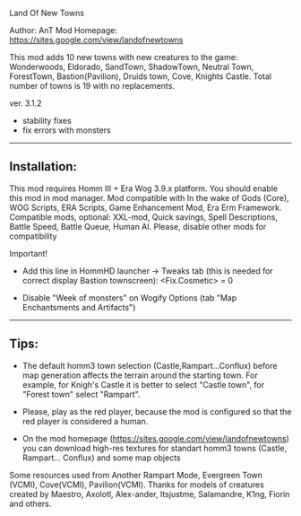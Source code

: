 Land Of New Towns

Author:   	AnT
Mod Homepage:	https://sites.google.com/view/landofnewtowns

This mod adds 10 new towns with new creatures to the game:  Wonderwoods, Eldorado, SandTown, ShadowTown, Neutral Town, ForestTown, Bastion(Pavilion), Druids town, Cove, Knights Castle. Total number of towns is 19 with no replacements.

ver. 3.1.2
* stability fixes
* fix errors with monsters


------------------------------------------------
Installation:
------------------------------------------------
This mod requires Homm III + Era Wog 3.9.x platform.    You should enable this mod in mod manager. Mod compatible with In the wake of Gods (Core), WOG Scripts, ERA Scripts, Game Enhancement Mod, Era Erm Framework. Сompatible mods, optional: XXL-mod, Quick savings, Spell Descriptions, Battle Speed, Battle Queue, Human AI.
Please, disable other mods for compatibility

Important! 
* Add this line in HommHD launcher -> Tweaks tab  (this is needed for correct display  Bastion townscreen):
  <Fix.Cosmetic> = 0 

* Disable "Week of monsters" on Wogify Options (tab "Map Enchantsments and Artifacts")



-------------------------------------------------
Tips:
-------------------------------------------------
* The default homm3 town selection (Castle,Rampart...Conflux) before map generation affects the terrain around the starting town.   For example, for Knigh's Castle it is better to select "Castle town", for "Forest town" select "Rampart".

* Please, play as the red player, because the mod is configured so that the red player is considered a human.

* On the mod homepage (https://sites.google.com/view/landofnewtowns)  you can download high-res textures for standart homm3 towns (Castle, Rampart... Conflux) and some map objects




Some resources used from Another Rampart Mode, Evergreen Town (VCMI), Cove(VCMI), Pavilion(VCMI). Thanks for models of creatures created by Maestro, Axolotl, Alex-ander, Itsjustme, Salamandre, K1ng, Fiorin and others.